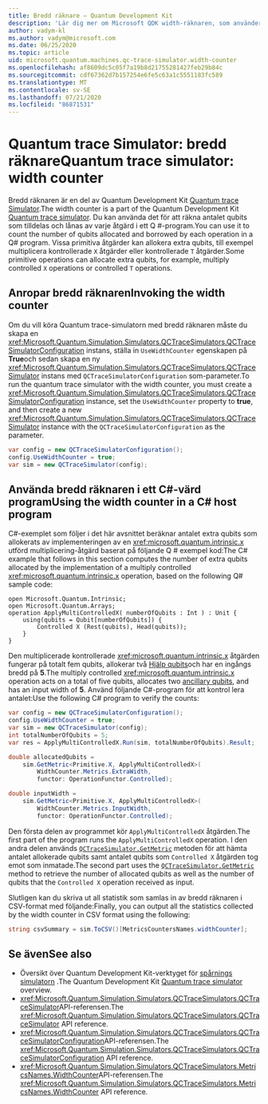 ```yaml
---
title: Bredd räknare – Quantum Development Kit
description: 'Lär dig mer om Microsoft QDK width-räknaren, som använder Quantum trace Simulator för att räkna antalet qubits som tilldelas och lånas av åtgärder i ett Q #-program.'
author: vadym-kl
ms.author: vadym@microsoft.com
ms.date: 06/25/2020
ms.topic: article
uid: microsoft.quantum.machines.qc-trace-simulator.width-counter
ms.openlocfilehash: af8609dc5c05f7a19b8d21755281427feb29b84c
ms.sourcegitcommit: cdf67362d7b157254e6fe5c63a1c5551183fc589
ms.translationtype: MT
ms.contentlocale: sv-SE
ms.lasthandoff: 07/21/2020
ms.locfileid: "86871531"
---
```

# <a name="quantum-trace-simulator-width-counter"></a><span data-ttu-id="3f542-103">Quantum trace Simulator: bredd räknare</span><span class="sxs-lookup"><span data-stu-id="3f542-103">Quantum trace simulator: width counter</span></span>

<span data-ttu-id="3f542-104">Bredd räknaren är en del av Quantum Development Kit [Quantum trace Simulator](xref:microsoft.quantum.machines.qc-trace-simulator.intro).</span><span class="sxs-lookup"><span data-stu-id="3f542-104">The width counter is a part of the Quantum Development Kit [Quantum trace simulator](xref:microsoft.quantum.machines.qc-trace-simulator.intro).</span></span> <span data-ttu-id="3f542-105">Du kan använda det för att räkna antalet qubits som tilldelas och lånas av varje åtgärd i ett Q #-program.</span><span class="sxs-lookup"><span data-stu-id="3f542-105">You can use it to count the number of qubits allocated and borrowed by each operation in a Q# program.</span></span> <span data-ttu-id="3f542-106">Vissa primitiva åtgärder kan allokera extra qubits, till exempel multiplicera kontrollerade `X` åtgärder eller kontrollerade `T` åtgärder.</span><span class="sxs-lookup"><span data-stu-id="3f542-106">Some primitive operations can allocate extra qubits, for example, multiply controlled `X` operations or controlled `T` operations.</span></span>

## <a name="invoking-the-width-counter"></a><span data-ttu-id="3f542-107">Anropar bredd räknaren</span><span class="sxs-lookup"><span data-stu-id="3f542-107">Invoking the width counter</span></span>

<span data-ttu-id="3f542-108">Om du vill köra Quantum trace-simulatorn med bredd räknaren måste du skapa en <xref:Microsoft.Quantum.Simulation.Simulators.QCTraceSimulators.QCTraceSimulatorConfiguration> instans, ställa in `UseWidthCounter` egenskapen på **True**och sedan skapa en ny <xref:Microsoft.Quantum.Simulation.Simulators.QCTraceSimulators.QCTraceSimulator> instans med `QCTraceSimulatorConfiguration` som-parameter.</span><span class="sxs-lookup"><span data-stu-id="3f542-108">To run the quantum trace simulator with the width counter, you must create a <xref:Microsoft.Quantum.Simulation.Simulators.QCTraceSimulators.QCTraceSimulatorConfiguration> instance, set the `UseWidthCounter` property to **true**, and then create a new <xref:Microsoft.Quantum.Simulation.Simulators.QCTraceSimulators.QCTraceSimulator> instance with the `QCTraceSimulatorConfiguration` as the parameter.</span></span> 

```csharp
var config = new QCTraceSimulatorConfiguration();
config.UseWidthCounter = true;
var sim = new QCTraceSimulator(config);
```

## <a name="using-the-width-counter-in-a-c-host-program"></a><span data-ttu-id="3f542-109">Använda bredd räknaren i ett C#-värd program</span><span class="sxs-lookup"><span data-stu-id="3f542-109">Using the width counter in a C# host program</span></span>

<span data-ttu-id="3f542-110">C#-exemplet som följer i det här avsnittet beräknar antalet extra qubits som allokerats av implementeringen av en <xref:microsoft.quantum.intrinsic.x> utförd multiplicering-åtgärd baserat på följande Q # exempel kod:</span><span class="sxs-lookup"><span data-stu-id="3f542-110">The C# example that follows in this section computes the number of extra qubits allocated by the implementation of a multiply controlled <xref:microsoft.quantum.intrinsic.x> operation, based on the following Q# sample code:</span></span>

```qsharp
open Microsoft.Quantum.Intrinsic;
open Microsoft.Quantum.Arrays;
operation ApplyMultiControlledX( numberOfQubits : Int ) : Unit {
    using(qubits = Qubit[numberOfQubits]) {
        Controlled X (Rest(qubits), Head(qubits));
    } 
}
```

<span data-ttu-id="3f542-111">Den multiplicerade kontrollerade <xref:microsoft.quantum.intrinsic.x> åtgärden fungerar på totalt fem qubits, allokerar två [Hjälp qubits](xref:microsoft.quantum.glossary#ancilla)och har en ingångs bredd på **5**.</span><span class="sxs-lookup"><span data-stu-id="3f542-111">The multiply controlled <xref:microsoft.quantum.intrinsic.x> operation acts on a total of five qubits, allocates two [ancillary qubits](xref:microsoft.quantum.glossary#ancilla), and has an input width of **5**.</span></span> <span data-ttu-id="3f542-112">Använd följande C#-program för att kontrol lera antalet:</span><span class="sxs-lookup"><span data-stu-id="3f542-112">Use the following C# program to verify the counts:</span></span>

```csharp 
var config = new QCTraceSimulatorConfiguration();
config.UseWidthCounter = true;
var sim = new QCTraceSimulator(config);
int totalNumberOfQubits = 5;
var res = ApplyMultiControlledX.Run(sim, totalNumberOfQubits).Result;

double allocatedQubits = 
    sim.GetMetric<Primitive.X, ApplyMultiControlledX>(
        WidthCounter.Metrics.ExtraWidth,
        functor: OperationFunctor.Controlled); 

double inputWidth =
    sim.GetMetric<Primitive.X, ApplyMultiControlledX>(
        WidthCounter.Metrics.InputWidth,
        functor: OperationFunctor.Controlled);
```

<span data-ttu-id="3f542-113">Den första delen av programmet kör `ApplyMultiControlledX` åtgärden.</span><span class="sxs-lookup"><span data-stu-id="3f542-113">The first part of the program runs the `ApplyMultiControlledX` operation.</span></span> <span data-ttu-id="3f542-114">I den andra delen används [`QCTraceSimulator.GetMetric`](https://docs.microsoft.com/dotnet/api/microsoft.quantum.simulation.simulators.qctracesimulators.qctracesimulator.getmetric) metoden för att hämta antalet allokerade qubits samt antalet qubits som `Controlled X` åtgärden tog emot som inmatade.</span><span class="sxs-lookup"><span data-stu-id="3f542-114">The second part uses the [`QCTraceSimulator.GetMetric`](https://docs.microsoft.com/dotnet/api/microsoft.quantum.simulation.simulators.qctracesimulators.qctracesimulator.getmetric) method to retrieve the number of allocated qubits as well as the number of qubits that the `Controlled X` operation received as input.</span></span> 

<span data-ttu-id="3f542-115">Slutligen kan du skriva ut all statistik som samlas in av bredd räknaren i CSV-format med följande:</span><span class="sxs-lookup"><span data-stu-id="3f542-115">Finally, you can output all the statistics collected by the width counter in CSV format using the following:</span></span>
```csharp
string csvSummary = sim.ToCSV()[MetricsCountersNames.widthCounter];
```

## <a name="see-also"></a><span data-ttu-id="3f542-116">Se även</span><span class="sxs-lookup"><span data-stu-id="3f542-116">See also</span></span>

- <span data-ttu-id="3f542-117">Översikt över Quantum Development Kit-verktyget för [spårnings simulatorn](xref:microsoft.quantum.machines.qc-trace-simulator.intro) .</span><span class="sxs-lookup"><span data-stu-id="3f542-117">The Quantum Development Kit [Quantum trace simulator](xref:microsoft.quantum.machines.qc-trace-simulator.intro) overview.</span></span>
- <span data-ttu-id="3f542-118"><xref:Microsoft.Quantum.Simulation.Simulators.QCTraceSimulators.QCTraceSimulator>API-referensen.</span><span class="sxs-lookup"><span data-stu-id="3f542-118">The <xref:Microsoft.Quantum.Simulation.Simulators.QCTraceSimulators.QCTraceSimulator> API reference.</span></span>
- <span data-ttu-id="3f542-119"><xref:Microsoft.Quantum.Simulation.Simulators.QCTraceSimulators.QCTraceSimulatorConfiguration>API-referensen.</span><span class="sxs-lookup"><span data-stu-id="3f542-119">The <xref:Microsoft.Quantum.Simulation.Simulators.QCTraceSimulators.QCTraceSimulatorConfiguration> API reference.</span></span>
- <span data-ttu-id="3f542-120"><xref:Microsoft.Quantum.Simulation.Simulators.QCTraceSimulators.MetricsNames.WidthCounter>API-referensen.</span><span class="sxs-lookup"><span data-stu-id="3f542-120">The <xref:Microsoft.Quantum.Simulation.Simulators.QCTraceSimulators.MetricsNames.WidthCounter> API reference.</span></span>
